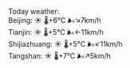 Today weather:  
Beijing: ☀️   🌡️+6°C 🌬️↘7km/h  
Tianjin: ☀️   🌡️+5°C 🌬️←11km/h  
Shijiazhuang: ☀️   🌡️+5°C 🌬️↙11km/h  
Tangshan: ☀️   🌡️+7°C 🌬️↗5km/h  
